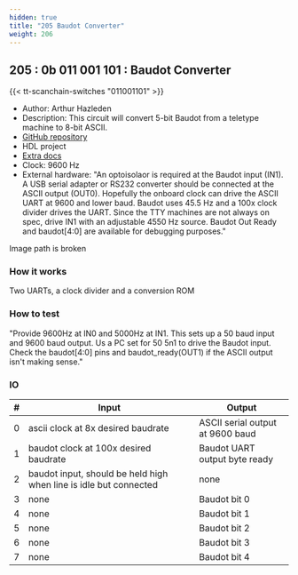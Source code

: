 ```yaml
---
hidden: true
title: "205 Baudot Converter"
weight: 206
---
```


## 205 : 0b 011 001 101 : Baudot Converter

{{< tt-scanchain-switches "011001101" >}}

* Author: Arthur Hazleden
* Description: This circuit will convert 5-bit Baudot from a teletype machine to 8-bit ASCII.
* [GitHub repository](https://github.com/Luthor2k/tt02-baudot)
* HDL project
* [Extra docs](https://github.com/Luthor2k/tt02-baudot/blob/main/README.md)
* Clock: 9600 Hz
* External hardware: "An optoisolaor is required at the Baudot input (IN1). A USB serial adapter or RS232 converter should be connected at the ASCII output (OUT0).
Hopefully the onboard clock can drive the ASCII UART at 9600 and lower baud. Baudot uses 45.5 Hz and a 100x clock divider drives the UART.
Since the TTY machines are not always on spec, drive IN1 with an adjustable 4550 Hz source. Baudot Out Ready and baudot[4:0] are available for
debugging purposes."


Image path is broken

### How it works

Two UARTs, a clock divider and a conversion ROM

### How to test

"Provide 9600Hz at IN0 and 5000Hz at IN1. This sets up a 50 baud input and 9600 baud output.
Us a PC set for 50 5n1 to drive the Baudot input. Check the baudot[4:0] pins and baudot_ready(OUT1) if the ASCII output isn't making sense."


### IO

| # | Input        | Output       |
|---|--------------|--------------|
| 0 | ascii clock at 8x desired baudrate  | ASCII serial output at 9600 baud |
| 1 | baudot clock at 100x desired baudrate  | Baudot UART output byte ready |
| 2 | baudot input, should be held high when line is idle but connected  | none |
| 3 | none  | Baudot bit 0 |
| 4 | none  | Baudot bit 1 |
| 5 | none  | Baudot bit 2 |
| 6 | none  | Baudot bit 3 |
| 7 | none  | Baudot bit 4 |
